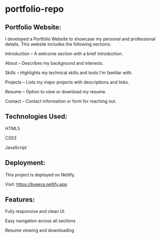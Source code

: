 # portfolio-repo
Portfolio Website:
--
I developed a Portfolio Website to showcase my personal and professional details.
This website includes the following sections:

Introduction – A welcome section with a brief introduction.

About – Describes my background and interests.

Skills – Highlights my technical skills and tools I'm familiar with.

Projects – Lists my major projects with descriptions and links.

Resume – Option to view or download my resume.

Contact – Contact information or form for reaching out.

Technologies Used:
--
HTML5

CSS3

JavaScript


Deployment:
--
This project is deployed on Netlify.

Visit: https://bveera.netlify.app

Features:
--
Fully responsive and clean UI

Easy navigation across all sections

Resume viewing and downloading
